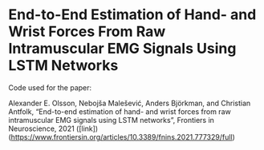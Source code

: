 # End-to-End Estimation of Hand- and Wrist Forces From Raw Intramuscular EMG Signals Using LSTM Networks 
Code used for the paper:

Alexander E. Olsson, Nebojša Malešević, Anders Björkman, and Christian Antfolk, “End-to-end estimation of hand- and wrist forces from raw intramuscular EMG signals using LSTM networks”, Frontiers in Neuroscience, 2021 ([link])(https://www.frontiersin.org/articles/10.3389/fnins.2021.777329/full)
